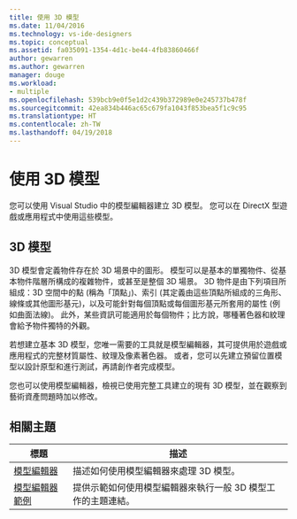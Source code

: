 ```yaml
---
title: 使用 3D 模型
ms.date: 11/04/2016
ms.technology: vs-ide-designers
ms.topic: conceptual
ms.assetid: fa035091-1354-4d1c-be44-4fb83860466f
author: gewarren
ms.author: gewarren
manager: douge
ms.workload:
- multiple
ms.openlocfilehash: 539bcb9e0f5e1d2c439b372989e0e245737b478f
ms.sourcegitcommit: 42ea834b446ac65c679fa1043f853bea5f1c9c95
ms.translationtype: HT
ms.contentlocale: zh-TW
ms.lasthandoff: 04/19/2018
---
```

# <a name="work-with-3d-models"></a>使用 3D 模型

您可以使用 Visual Studio 中的模型編輯器建立 3D 模型。 您可以在 DirectX 型遊戲或應用程式中使用這些模型。

## <a name="3d-models"></a>3D 模型

3D 模型會定義物件存在於 3D 場景中的圖形。 模型可以是基本的單獨物件、從基本物件階層所構成的複雜物件，或甚至是整個 3D 場景。 3D 物件是由下列項目所組成：3D 空間中的點 (稱為「頂點」)、索引 (其定義由這些頂點所組成的三角形、線條或其他圖形基元)，以及可能針對每個頂點或每個圖形基元所套用的屬性 (例如曲面法線)。 此外，某些資訊可能適用於每個物件；比方說，哪種著色器和紋理會給予物件獨特的外觀。

若想建立基本 3D 模型，您唯一需要的工具就是模型編輯器，其可提供用於遊戲或應用程式的完整材質屬性、紋理及像素著色器。 或者，您可以先建立預留位置模型以設計原型和進行測試，再請創作者完成模型。

您也可以使用模型編輯器，檢視已使用完整工具建立的現有 3D 模型，並在觀察到藝術資產問題時加以修改。

## <a name="related-topics"></a>相關主題

|標題|描述|
|-----------|-----------------|
|[模型編輯器](../designers/model-editor.md)|描述如何使用模型編輯器來處理 3D 模型。|
|[模型編輯器範例](../designers/model-editor-examples.md)|提供示範如何使用模型編輯器來執行一般 3D 模型工作的主題連結。|